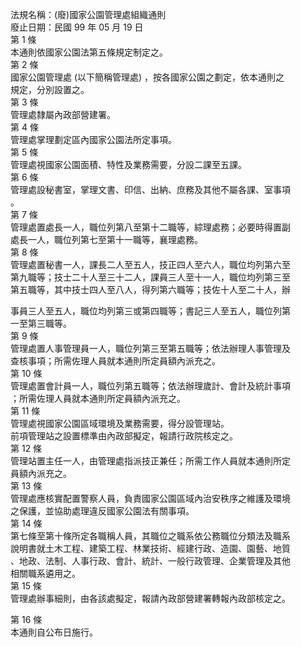 法規名稱：(廢)國家公園管理處組織通則  
廢止日期：民國 99 年 05 月 19 日  
第 1 條  
本通則依國家公園法第五條規定制定之。  
第 2 條  
國家公園管理處 (以下簡稱管理處) ，按各國家公園之劃定，依本通則之  
規定，分別設置之。  
第 3 條  
管理處隸屬內政部營建署。  
第 4 條  
管理處掌理劃定區內國家公園法所定事項。  
第 5 條  
管理處視國家公園面積、特性及業務需要，分設二課至五課。  
第 6 條  
管理處設秘書室，掌理文書、印信、出納、庶務及其他不屬各課、室事項  
。  
第 7 條  
管理處置處長一人，職位列第八至第十二職等，綜理處務；必要時得置副  
處長一人，職位列第七至第十一職等，襄理處務。  
第 8 條  
管理處置秘書一人，課長二人至五人，技正四人至六人，職位均列第六至  
第九職等；技士二十人至三十二人，課員三人至十一人，職位均列第三至  
第五職等，其中技士四人至八人，得列第六職等；技佐十人至二十人，辦  


事員三人至五人，職位均列第三或第四職等；書記三人至五人，職位列第  
一至第三職等。  
第 9 條  
管理處置人事管理員一人，職位列第三至第五職等；依法辦理人事管理及  
查核事項；所需佐理人員就本通則所定員額內派充之。  
第 10 條  
管理處置會計員一人，職位列第五職等；依法辦理歲計、會計及統計事項  
；所需佐理人員就本通則所定員額內派充之。  
第 11 條  
管理處視國家公園區域環境及業務需要，得分設管理站。  
前項管理站之設置標準由內政部擬定，報請行政院核定之。  
第 12 條  
管理站置主任一人，由管理處指派技正兼任；所需工作人員就本通則所定  
員額內派充之。  
第 13 條  
管理處應核實配置警察人員，負責國家公園區域內治安秩序之維護及環境  
之保護，並協助處理違反國家公園法有關事項。  
第 14 條  
第七條至第十條所定各職稱人員，其職位之職系依公務職位分類法及職系  
說明書就土木工程、建築工程、林業技術、經建行政、造園、園藝、地質  
、地政、法制、人事行政、會計、統計、一般行政管理、企業管理及其他  
相關職系遴用之。  
第 15 條  
管理處辦事細則，由各該處擬定，報請內政部營建署轉報內政部核定之。  


第 16 條  
本通則自公布日施行。  


